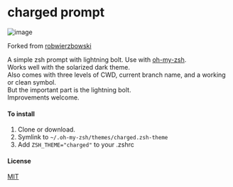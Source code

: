 # charged prompt

![image](https://user-images.githubusercontent.com/10169730/154726022-2ebdce5e-c6d5-452c-81b1-1766c4cb37af.png)

Forked from  [robwierzbowski](https://github.com/robwierzbowski/charged-zsh-theme)

A simple zsh prompt with lightning bolt. Use with [oh-my-zsh](https://github.com/robbyrussell/oh-my-zsh).  
Works well with the solarized dark theme.  
Also comes with three levels of CWD, current branch name, and a working or clean symbol.  
But the important part is the lightning bolt.  
Improvements welcome.

#### To install

1. Clone or download.
2. Symlink to `~/.oh-my-zsh/themes/charged.zsh-theme`
3. Add `ZSH_THEME="charged"` to your .zshrc

#### License

[MIT](http://en.wikipedia.org/wiki/MIT_License)
